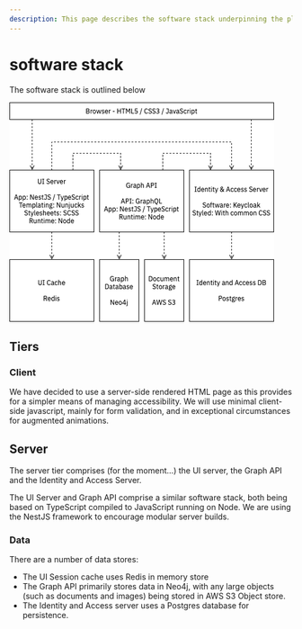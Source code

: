 ```yaml
---
description: This page describes the software stack underpinning the platform.
---
```


# software stack

The software stack is outlined below

![Software Stack](../.gitbook/assets/eccoo-stack-runtime.png)

## Tiers

### Client

We have decided to use a server-side rendered HTML page as this provides for a simpler means of managing accessibility. We will use minimal client-side javascript, mainly for form validation, and in exceptional circumstances for augmented animations.

## Server

The server tier comprises \(for the moment...\) the UI server, the Graph API and the Identity and Access Server.

The UI Server and Graph API comprise a similar software stack, both being based on TypeScript compiled to JavaScript running on Node. We are using the NestJS framework to encourage modular server builds.

### Data

There are a number of data stores:

* The UI Session cache uses Redis in memory store
* The Graph API primarily stores data in Neo4j, with any large objects \(such as documents and images\) being stored in AWS S3 Object store.
* The Identity and Access server uses a Postgres database for persistence.

